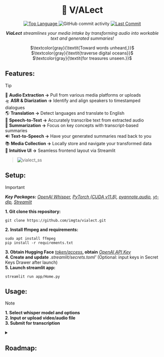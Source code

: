 <h1 align="center">👾 V/ALect</h1>

<div align="center">
    <a href="https://github.com/imgta/vialect/search?l=python" target="_blank">
        <img src="https://img.shields.io/github/languages/top/imgta/vialect" alt="Top Language"/>
    </a>
    <img alt="GitHub commit activity" src="https://img.shields.io/github/commit-activity/m/imgta/vialect?label=commits&color=6d3fc0">
    <a href="https://github.com/imgta/vialect/commits/main" target="_blank">
        <img src="https://img.shields.io/github/last-commit/imgta/vialect" alt="Last Commit"/>
    </a>
</div>
<p align="center"><strong><em>ViaLect</strong> streamlines your media intake by transforming audio into workable text and generated summaries!</em></p>
<div align="center">
    
$`\textcolor{gray}{\textit{Toward words unheard,}}`$<br>
$`\textcolor{gray}{\textit{traverse digital oceans}}`$<br>
$`\textcolor{gray}{\textit{for treasures unseen.}}`$

</div>

## Features:
> [!TIP]
> 📡 **Audio Extraction &rarr;** Pull from various media platforms or uploads  
> 🛸 **ASR & Diarization &rarr;** Identify and align speakers to timestamped dialogues  
> 🌎 **Translation &rarr;** Detect languages and translate to English  
> 🤖 **Speech-to-Text &rarr;** Accurately transcribe text from extracted audio  
> 💬 **Summarization &rarr;** Focus on key concepts with transcript-based summaries  
> 🔊 **Text-to-Speech &rarr;** Have your generated summaries read back to you  
> 📚 **Media Collection &rarr;** Locally store and navigate your transformed data  
> 🚀 **Intuitive UI &rarr;** Seamless frontend layout via Streamlit  
> >![vialect_ss](https://github.com/imgta/vialect/assets/126015138/bed7b8c4-2994-4a2f-82e4-ee2636194d22)

## Setup:
> [!IMPORTANT]
> _**Key Packages:**  [OpenAI Whisper](https://github.com/openai/whisper), [PyTorch (CUDA v11.8)](https://pytorch.org/get-started/locally/), [pyannote.audio](https://github.com/pyannote/pyannote-audio), [yt-dlp](https://github.com/yt-dlp/yt-dlp), [Streamlit](https://github.com/streamlit/streamlit)_  
> 
> **1. Git clone this repository:**
> ```console
> git clone https://github.com/imgta/vialect.git
> ```
> **2. Install ffmpeg and requirements:**
> ```console
> sudo apt install ffmpeg
> pip install -r requirements.txt
> ```
> **3. Obtain Hugging Face** [_token/access_](https://huggingface.co/pyannote/speaker-diarization-3.1)**, obtain** [_OpenAI API Key_](https://platform.openai.com/api-keys)  
> **4. Create and update** _.streamlit/secrets.toml'_ (Optional: input keys in Secret Keys Drawer after launch)  
> **5. Launch streamlit app:**
> ```console
> streamlit run app/Home.py
> ```

## Usage:
> [!NOTE]
> __1. Select whisper model and options__  
> __2. Input or upload video/audio file__  
> __3. Submit for transcription__

<details>
  <summary><h2>Roadmap:</h2></summary>
    
- [x] Generate summary based on transcript text
- [ ] Create and store text embeddings in vector DB for RAG querying
- [ ] ASR/Diarization for timestamps => reduced sliding window
- [ ] Partition overlap + translation stress test _(Anime subbing?)_
- [ ] Realtime ASR
</details>
